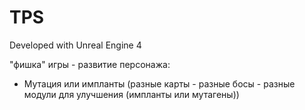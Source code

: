 # TPS

Developed with Unreal Engine 4

"фишка" игры - развитие персонажа: 
- Мутация или импланты (разные карты - разные босы - разные модули для улучшения (импланты или мутагены))